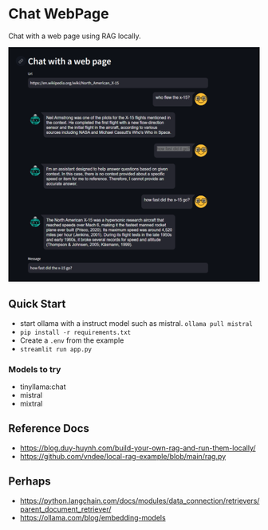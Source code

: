 # Chat WebPage

Chat with a web page using RAG locally.

![Chatting with a webpage example](example.png)

## Quick Start

- start ollama with a instruct model such as mistral. `ollama pull mistral`
- `pip install -r requirements.txt`
- Create a `.env` from the example
- `streamlit run app.py`

### Models to try

- tinyllama:chat
- mistral
- mixtral

## Reference Docs

- https://blog.duy-huynh.com/build-your-own-rag-and-run-them-locally/
- https://github.com/vndee/local-rag-example/blob/main/rag.py


## Perhaps
- https://python.langchain.com/docs/modules/data_connection/retrievers/parent_document_retriever/
- https://ollama.com/blog/embedding-models